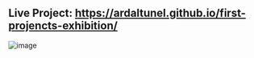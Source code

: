 ## Live Project: https://ardaltunel.github.io/first-projencts-exhibition/

![image](https://github.com/ardaltunel/first-projencts-exhibition/assets/35379428/c74184d8-a962-4b9e-abd3-a0b93e45315e)
